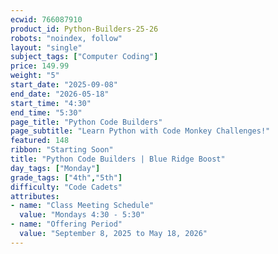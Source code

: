 ```yaml
---
ecwid: 766087910
product_id: Python-Builders-25-26
robots: "noindex, follow"
layout: "single"
subject_tags: ["Computer Coding"]
price: 149.99
weight: "5"
start_date: "2025-09-08"
end_date: "2026-05-18"
start_time: "4:30"
end_time: "5:30"
page_title: "Python Code Builders"
page_subtitle: "Learn Python with Code Monkey Challenges!"
featured: 148
ribbon: "Starting Soon"
title: "Python Code Builders | Blue Ridge Boost"
day_tags: ["Monday"]
grade_tags: ["4th","5th"]
difficulty: "Code Cadets"
attributes:
- name: "Class Meeting Schedule"
  value: "Mondays 4:30 - 5:30"
- name: "Offering Period"
  value: "September 8, 2025 to May 18, 2026"
---
```

